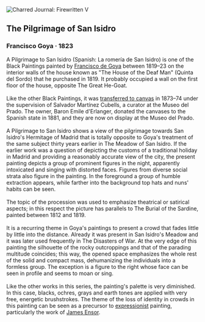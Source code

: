 <div class="artwork-of-the-day">
  <div class="container">
    <div class="img-wrapper">
      <img
        src="https://uploads1.wikiart.org/images/francisco-goya/the-pilgrimage-of-san-isidro-1823.jpg!Large.jpg"
        alt="Charred Journal: Firewritten V" />
    </div>
    <div class="artwork-detail">
      <div class="artwork-origin"> 
        <h2 class="artwork-name">The Pilgrimage of San Isidro</h2>
        <h3 class="artist">
          Francisco Goya
                    ·  1823
        </h3>
      </div>
      <p class="description">
        <span class="artwork-description-text ng-binding" ng-bind-html="viewModel.ArtworkOfTheDay.Description | unsafe">A Pilgrimage to San Isidro (Spanish: La romería de San Isidro) is one of the Black Paintings painted by <a target="_blank" href="/en/francisco-goya">Francisco de Goya</a> between 1819–23 on the interior walls of the house known as "The House of the Deaf Man" (Quinta del Sordo) that he purchased in 1819. It probably occupied a wall on the first floor of the house, opposite The Great He-Goat.
<br>
<br>Like the other Black Paintings, it was <a target="_blank" href="/en/paintings-by-media/transferred-to-linen">transferred to canvas</a> in 1873–74 under the supervision of Salvador Martínez Cubells, a curator at the Museo del Prado. The owner, Baron Emile d'Erlanger, donated the canvases to the Spanish state in 1881, and they are now on display at the Museo del Prado.
<br>
<br>A Pilgrimage to San Isidro shows a view of the pilgrimage towards San Isidro's Hermitage of Madrid that is totally opposite to Goya's treatment of the same subject thirty years earlier in The Meadow of San Isidro. If the earlier work was a question of depicting the customs of a traditional holiday in Madrid and providing a reasonably accurate view of the city, the present painting depicts a group of prominent figures in the night, apparently intoxicated and singing with distorted faces. Figures from diverse social strata also figure in the painting. In the foreground a group of humble extraction appears, while farther into the background top hats and nuns' habits can be seen.
<br>
<br>The topic of the procession was used to emphasize theatrical or satirical aspects; in this respect the picture has parallels to The Burial of the Sardine, painted between 1812 and 1819.
<br>
<br>It is a recurring theme in Goya's paintings to present a crowd that fades little by little into the distance. Already it was present in San Isidro's Meadow and it was later used frequently in The Disasters of War. At the very edge of this painting the silhouette of the rocky outcroppings and that of the parading multitude coincides; this way, the opened space emphasizes the whole rest of the solid and compact mass, dehumanizing the individuals into a formless group. The exception is a figure to the right whose face can be seen in profile and seems to moan or sing.
<br>
<br>Like the other works in this series, the painting's palette is very diminished. In this case, blacks, ochres, grays and earth tones are applied with very free, energetic brushstrokes. The theme of the loss of identity in crowds in this painting can be seen as a precursor to <a target="_blank" href="/en/artists-by-art-movement/expressionism">expressionist</a> painting, particularly the work of <a target="_blank" href="/en/james-ensor">James Ensor</a>.</span>
                        <div class="text-shadow-container" ng-show="showShadow" style=""></div>
      </p>
    </div>
  </div>

</div>
